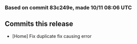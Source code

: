 ### Based on commit 83c249e, made 10/11 08:06 UTC
## Commits this release
  - [Home] Fix duplicate fix causing error